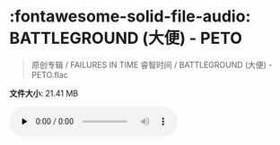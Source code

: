 # :fontawesome-solid-file-audio: BATTLEGROUND (大便) - PETO

> 原创专辑 / FAILURES IN TIME 睿智时间 / BATTLEGROUND (大便) - PETO.flac

**文件大小**: 21.41 MB

<audio preload="none" controls><source src="https://file.hsyhx.top/原创专辑/FAILURES_IN_TIME_睿智时间/BATTLEGROUND (大便) - PETO.flac" type="audio/mpeg">您的浏览器不支持此音频格式</audio>